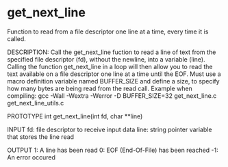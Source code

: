 # get_next_line
Function to read from a file descriptor one line at a time, every time it is called.


DESCRIPTION:
Call the get_next_line fuction to read a line of text from the specified file descriptor (fd), without the newline, into a variable (line).
Calling the function get_next_line in a loop will then allow you to read the text available on a file descriptor one line at a time until the EOF.
Must use a macro definition variable named BUFFER_SIZE and define a size, to specify how many bytes are being read from the read call. 
Example when compiling: 
gcc -Wall -Wextra -Werror -D BUFFER_SIZE=32
get_next_line.c get_next_line_utils.c

PROTOTYPE
int get_next_line(int fd, char **line)

INPUT
fd: file descriptor to receive input data
line: string pointer variable that stores the line read

OUTPUT
1: A line has been read
0: EOF (End-Of-File) has been reached
-1: An error occured





